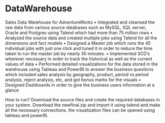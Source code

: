 # DataWarehouse
Sales Data Warehouse for AdventureWorks
•	Integrated and cleansed the raw data from various source databases such as MySQL, SQL server, Oracle and Postgres using Talend which had more than 75 million rows
•	Analyzed the source data and created multiple jobs using Talend for all the dimensions and fact models
•	Designed a Master job which runs the 45 individual jobs with just one click and tuned it in order to reduce the time taken to run the master job by nearly 30 minutes.
•	Implemented SCD’s wherever necessary in order to track the historical as well as the current values of data
•	Performed detailed visualizations for the data stored in the warehouse using Tableau and PowerBI to answer the business questions which included sales analysis by geography, product, period vs period analysis, reject analysis, etc, and got bonus marks for the visuals
•	Designed Dashboards in order to give the business users information at a glance

How to run?
Download the source files and create the required databases in your system.
Download the newfinal.zip and import it using talend and make all the necessary connections.
the visualization files can be opened using tableau and powerBI.
